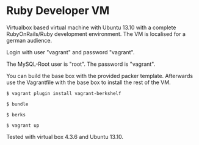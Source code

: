 Ruby Developer VM
=================

Virtualbox based virtual machine with Ubuntu 13.10 with a complete RubyOnRails/Ruby development environment.
The VM is localised for a german audience.

Login with user "vagrant" and password "vagrant".

The MySQL-Root user is "root". The password is "vagrant".

You can build the base box with the provided packer template.
Afterwards use the Vagrantfile with the base box to install the rest of the VM.

`$ vagrant plugin install vagrant-berkshelf`

`$ bundle`

`$ berks`

`$ vagrant up`

Tested with virtual box 4.3.6 and Ubuntu 13.10.
